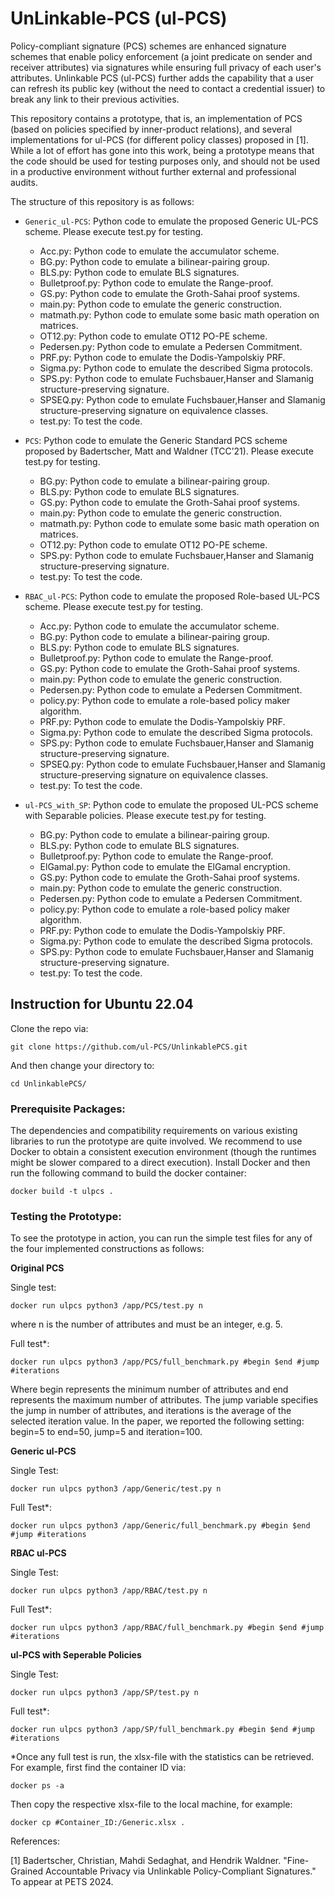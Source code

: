 # UnLinkable-PCS (ul-PCS)


Policy-compliant signature (PCS) schemes are enhanced signature schemes that enable policy enforcement (a joint predicate on sender and receiver attributes) via signatures while ensuring full privacy of each user's attributes. Unlinkable PCS (ul-PCS) further adds the capability that a user can refresh its public key (without the need to contact a credential issuer) to break any link to their previous activities.

This repository contains a prototype, that is, an implementation of PCS (based on policies specified by inner-product relations), and several implementations for ul-PCS (for different policy classes) proposed in [1]. While a lot of effort has gone into this work, being a prototype means that the code should be used for testing purposes only, and should not be used in a productive environment without further external and professional audits. 

The structure of this repository is as follows:

* `Generic_ul-PCS`: Python code to emulate the proposed Generic UL-PCS scheme. Please execute test.py for testing.
	- Acc.py: Python code to emulate the accumulator scheme.
	- BG.py: Python code to emulate a bilinear-pairing group.
	- BLS.py: Python code to emulate BLS signatures.
	- Bulletproof.py: Python code to emulate the Range-proof.
	- GS.py: Python code to emulate the Groth-Sahai proof systems.
	- main.py: Python code to emulate the generic construction.
	- matmath.py: Python code to emulate some basic math operation on matrices.
	- OT12.py: Python code to emulate OT12 PO-PE scheme.
	- Pedersen.py: Python code to emulate a Pedersen Commitment.
  - PRF.py: Python code to emulate the Dodis-Yampolskiy PRF.
  - Sigma.py: Python code to emulate the described Sigma protocols.
  - SPS.py: Python code to emulate Fuchsbauer,Hanser and Slamanig structure-preserving signature.
  - SPSEQ.py: Python code to emulate Fuchsbauer,Hanser and Slamanig structure-preserving signature on equivalence classes.
  - test.py: To test the code.

* `PCS`: Python code to emulate the Generic Standard PCS scheme proposed by Badertscher, Matt and Waldner (TCC’21). Please execute test.py for testing.
	- BG.py: Python code to emulate a bilinear-pairing group.
	- BLS.py: Python code to emulate BLS signatures.
	- GS.py: Python code to emulate the Groth-Sahai proof systems.
	- main.py: Python code to emulate the generic construction.
	- matmath.py: Python code to emulate some basic math operation on matrices.
	- OT12.py: Python code to emulate OT12 PO-PE scheme.
	- SPS.py: Python code to emulate Fuchsbauer,Hanser and Slamanig structure-preserving signature.
	- test.py: To test the code.

* `RBAC_ul-PCS`: Python code to emulate the proposed Role-based UL-PCS scheme. Please execute test.py for testing.
	- Acc.py: Python code to emulate the accumulator scheme.
	- BG.py: Python code to emulate a bilinear-pairing group.
	- BLS.py: Python code to emulate BLS signatures.
	- Bulletproof.py: Python code to emulate the Range-proof.
	- GS.py: Python code to emulate the Groth-Sahai proof systems.
	- main.py: Python code to emulate the generic construction.
	- Pedersen.py: Python code to emulate a Pedersen Commitment.
	- policy.py: Python code to emulate a role-based policy maker algorithm.
  - PRF.py: Python code to emulate the Dodis-Yampolskiy PRF.
  - Sigma.py: Python code to emulate the described Sigma protocols.
  - SPS.py: Python code to emulate Fuchsbauer,Hanser and Slamanig structure-preserving signature.
  - SPSEQ.py: Python code to emulate Fuchsbauer,Hanser and Slamanig structure-preserving signature on equivalence classes.
  - test.py: To test the code.
  
* `ul-PCS_with_SP`: Python code to emulate the proposed UL-PCS scheme with Separable policies. Please execute test.py for testing.
	- BG.py: Python code to emulate a bilinear-pairing group.
	- BLS.py: Python code to emulate BLS signatures.
	- Bulletproof.py: Python code to emulate the Range-proof.
	- ElGamal.py: Python code to emulate the ElGamal encryption.
	- GS.py: Python code to emulate the Groth-Sahai proof systems.
	- main.py: Python code to emulate the generic construction.
	- Pedersen.py: Python code to emulate a Pedersen Commitment.
	- policy.py: Python code to emulate a role-based policy maker algorithm.
  	- PRF.py: Python code to emulate the Dodis-Yampolskiy PRF.
  	- Sigma.py: Python code to emulate the described Sigma protocols.
	- SPS.py: Python code to emulate Fuchsbauer,Hanser and Slamanig structure-preserving signature.
	- test.py: To test the code.


## Instruction for Ubuntu 22.04
Clone the repo via:

```
git clone https://github.com/ul-PCS/UnlinkablePCS.git
```

And then change your directory to:
```
cd UnlinkablePCS/
```

### Prerequisite Packages:
The dependencies and compatibility requirements on various existing libraries to run the prototype are quite involved. We recommend to use Docker to obtain a consistent execution environment (though the runtimes might be slower compared to a direct execution). Install Docker and then run the following command to build the docker container:

```
docker build -t ulpcs .
```

### Testing the Prototype:

To see the prototype in action, you can run the simple test files for any of the four implemented constructions as follows:

**Original PCS**

Single test:
```
docker run ulpcs python3 /app/PCS/test.py n
```
where n is the number of attributes and must be an integer, e.g. 5.

Full test*:
```
docker run ulpcs python3 /app/PCS/full_benchmark.py #begin $end #jump #iterations
```
Where begin represents the minimum number of attributes and end represents the maximum number of attributes. The jump variable specifies the jump in number of attributes, and iterations is the average of the selected iteration value. In the paper, we reported the following setting: begin=5 to end=50, jump=5 and iteration=100.

**Generic ul-PCS**

Single Test:

```
docker run ulpcs python3 /app/Generic/test.py n
```
Full Test*:

```
docker run ulpcs python3 /app/Generic/full_benchmark.py #begin $end #jump #iterations
```

**RBAC ul-PCS**

Single Test:

```
docker run ulpcs python3 /app/RBAC/test.py n
```
Full Test*:

```
docker run ulpcs python3 /app/RBAC/full_benchmark.py #begin $end #jump #iterations
```

**ul-PCS with Seperable Policies**

Single Test:

```
docker run ulpcs python3 /app/SP/test.py n
```
Full test*:
```
docker run ulpcs python3 /app/SP/full_benchmark.py #begin $end #jump #iterations
```

*Once any full test is run, the xlsx-file with the statistics can be retrieved. For example, first find the container ID via:

```
docker ps -a
```
Then copy the respective xlsx-file to the local machine, for example:

```
docker cp #Container_ID:/Generic.xlsx .
```


References:

[1] Badertscher, Christian, Mahdi Sedaghat, and Hendrik Waldner. "Fine-Grained Accountable Privacy via Unlinkable Policy-Compliant Signatures." To appear at PETS 2024.